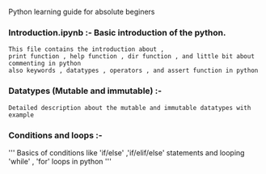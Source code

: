 Python learning guide for absolute beginers

### Introduction.ipynb :- Basic introduction of the python.
	This file contains the introduction about ,
	print function , help function , dir function , and little bit about commenting in python
	also keywords , datatypes , operators , and assert function in python

### Datatypes (Mutable and immutable) :- 
	Detailed description about the mutable and immutable datatypes with example


### Conditions and loops :- 
'''
	Basics of conditions like 'if/else'  ,'if/elif/else' statements and looping 'while' , 'for' loops in python
'''